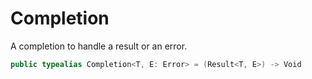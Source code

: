 # Completion

A completion to handle a result or an error.

``` swift
public typealias Completion<T, E: Error> = (Result<T, E>) -> Void
```
